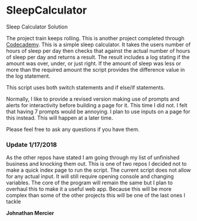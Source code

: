 # SleepCalculator
Sleep Calculator Solution

The project train keeps rolling. This is another project completed through <a href="https://www.codecademy.com/" target="_blank">Codecademy</a>. This is a simple sleep calculator. It takes the users number of hours of sleep per day then checks that against the actual number of hours of sleep per day and returns a result. The result includes a log stating if the amount was over, under, or just right. If the amount of sleep was less or more than the required amount the script provides the difference value in the log statement. 

This script uses both switch statements and if else/if statements. 

Normally, I like to provide a revised version making use of prompts and alerts for interactivity before building a page for it. This time I did not. I felt that having 7 prompts would be annoying. I plan to use inputs on a page for this instead. This will happen at a later time. 

Please feel free to ask any questions if you have them.

### Update 1/17/2018
As the other repos have stated I am going through my list of unfinished business and knocking them out. This is one of two repos I decided not to make a quick index page to run the script. The current script does not allow for any actual input. It will still require opening console and changing variables. The core of the program will remain the same but I plan to overhaul this to make it a useful web app. Because this will be more complex than some of the other projects this will be one of the last ones I tackle

__Johnathan Mercier__
